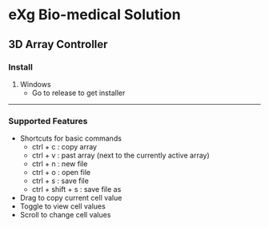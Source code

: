 # eXg Bio-medical Solution

## 3D Array Controller

### Install

1. Windows
   - Go to release to get installer
<hr/>

### Supported Features

- Shortcuts for basic commands
  - ctrl + c : copy array
  - ctrl + v : past array (next to the currently active array)
  - ctrl + n : new file
  - ctrl + o : open file
  - ctrl + s : save file
  - ctrl + shift + s : save file as
- Drag to copy current cell value
- Toggle to view cell values
- Scroll to change cell values
